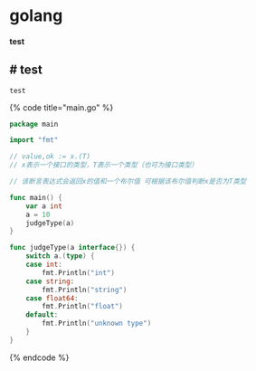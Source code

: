 # golang

#### test

## \# test

```text
test

```

{% code title="main.go" %}
```go
package main

import "fmt"

// value,ok := x.(T)
// x表示一个接口的类型，T表示一个类型（也可为接口类型）

// 该断言表达式会返回x的值和一个布尔值 可根据该布尔值判断x是否为T类型

func main() {
	var a int
	a = 10
	judgeType(a)
}

func judgeType(a interface{}) {
	switch a.(type) {
	case int:
		fmt.Println("int")
	case string:
		fmt.Println("string")
	case float64:
		fmt.Println("float")
	default:
		fmt.Println("unknown type")
	}
}

```
{% endcode %}



